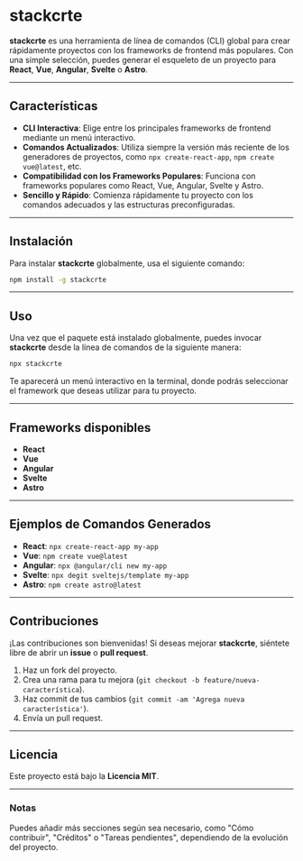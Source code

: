 
# **stackcrte**

**stackcrte** es una herramienta de línea de comandos (CLI) global para crear rápidamente proyectos con los frameworks de frontend más populares. Con una simple selección, puedes generar el esqueleto de un proyecto para **React**, **Vue**, **Angular**, **Svelte** o **Astro**.

---

## **Características**

- **CLI Interactiva**: Elige entre los principales frameworks de frontend mediante un menú interactivo.
- **Comandos Actualizados**: Utiliza siempre la versión más reciente de los generadores de proyectos, como `npx create-react-app`, `npm create vue@latest`, etc.
- **Compatibilidad con los Frameworks Populares**: Funciona con frameworks populares como React, Vue, Angular, Svelte y Astro.
- **Sencillo y Rápido**: Comienza rápidamente tu proyecto con los comandos adecuados y las estructuras preconfiguradas.

---

## **Instalación**

Para instalar **stackcrte** globalmente, usa el siguiente comando: 

```bash
npm install -g stackcrte
```

---

## **Uso**

Una vez que el paquete está instalado globalmente, puedes invocar **stackcrte** desde la línea de comandos de la siguiente manera:

```bash
npx stackcrte
```

Te aparecerá un menú interactivo en la terminal, donde podrás seleccionar el framework que deseas utilizar para tu proyecto.

---

## **Frameworks disponibles**

- **React**
- **Vue**
- **Angular**
- **Svelte**
- **Astro**

---

## **Ejemplos de Comandos Generados**

- **React**: `npx create-react-app my-app`
- **Vue**: `npm create vue@latest`
- **Angular**: `npx @angular/cli new my-app`
- **Svelte**: `npx degit sveltejs/template my-app`
- **Astro**: `npm create astro@latest`

---

## **Contribuciones**

¡Las contribuciones son bienvenidas! Si deseas mejorar **stackcrte**, siéntete libre de abrir un **issue** o **pull request**.

1. Haz un fork del proyecto.
2. Crea una rama para tu mejora (`git checkout -b feature/nueva-característica`).
3. Haz commit de tus cambios (`git commit -am 'Agrega nueva característica'`).
4. Envía un pull request.

---

## **Licencia**

Este proyecto está bajo la **Licencia MIT**.

---

### **Notas**

Puedes añadir más secciones según sea necesario, como "Cómo contribuir", "Créditos" o "Tareas pendientes", dependiendo de la evolución del proyecto.

